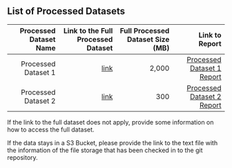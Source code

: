 ## List of Processed Datasets

| Processed Dataset Name | Link to the Full Processed Dataset | Full Processed Dataset Size (MB) |                                Link to Report |
| ---------------------: | ---------------------------------: | -------------------------------: | --------------------------------------------: |
|    Processed Dataset 1 | [link](link/to/processed/dataset1) |                            2,000 | [Processed Dataset 1 Report](link/to/report1) |
|    Processed Dataset 2 | [link](link/to/processed/dataset2) |                              300 | [Processed Dataset 2 Report](link/to/report2) |

If the link to the full dataset does not apply, provide some information on how to access the full dataset.

If the data stays in a S3 Bucket, please provide the link to the text file with the information of the file storage that has been checked in to the git repository.
